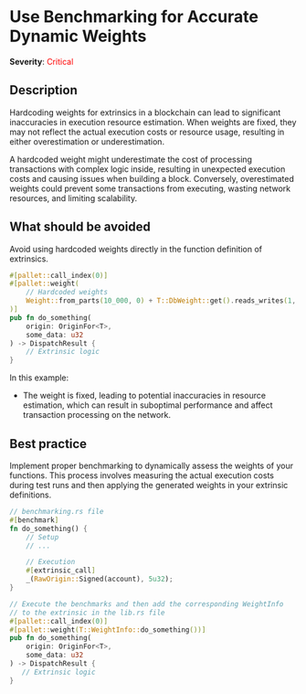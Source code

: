 # Use Benchmarking for Accurate Dynamic Weights

**Severity**: <span style="color:red;">Critical</span>

## Description

Hardcoding weights for extrinsics in a blockchain can lead to significant inaccuracies in execution resource estimation. When weights are fixed, they may not reflect the actual execution costs or resource usage, resulting in either overestimation or underestimation.

A hardcoded weight might underestimate the cost of processing transactions with complex logic inside, resulting in unexpected execution costs and causing issues when building a block. Conversely, overestimated weights could prevent some transactions from executing, wasting network resources, and limiting scalability.

## What should be avoided

Avoid using hardcoded weights directly in the function definition of extrinsics.

```rust
#[pallet::call_index(0)]
#[pallet::weight(
    // Hardcoded weights
    Weight::from_parts(10_000, 0) + T::DbWeight::get().reads_writes(1, 1)
)]
pub fn do_something(
    origin: OriginFor<T>,
    some_data: u32
) -> DispatchResult {
    // Extrinsic logic
}
```

In this example:

- The weight is fixed, leading to potential inaccuracies in resource estimation, which can result in suboptimal
  performance and affect transaction processing on the network.

## Best practice

Implement proper benchmarking to dynamically assess the weights of your functions. This process involves measuring the actual execution costs during test runs and then applying the generated weights in your extrinsic definitions.

```rust
// benchmarking.rs file
#[benchmark]
fn do_something() {
    // Setup
    // ...

    // Execution
	#[extrinsic_call]
	_(RawOrigin::Signed(account), 5u32);
}

// Execute the benchmarks and then add the corresponding WeightInfo
// to the extrinsic in the lib.rs file
#[pallet::call_index(0)]
#[pallet::weight(T::WeightInfo::do_something())]
pub fn do_something(
    origin: OriginFor<T>,
    some_data: u32
) -> DispatchResult {
   // Extrinsic logic
}
```
